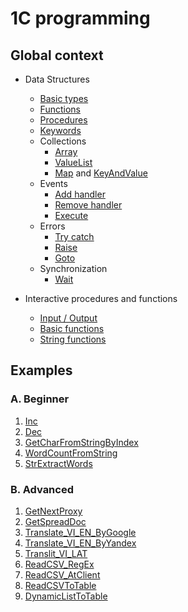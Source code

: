 # 1C programming

## Global context

+ Data Structures
    + [Basic types](./Data%20structures/BasicTypes.md)
    + [Functions](./Data%20structures/Functions.md)
    + [Procedures](./Data%20structures/Procedures.md)
    + [Keywords](./Data%20structures/Keywords.md)
    + Collections
        + [Array](./Data%20structures/Collections/Array.md)
        + [ValueList](./Data%20structures/Collections/ValueList.md)
        + [Map](./Data%20structures/Collections/Map.md) and [KeyAndValue](./Data%20structures/Collections/KeyAndValue.md)
    + Events
        + [Add handler](./Data%20structures/Event/AddHandler.md)
        + [Remove handler](./Data%20structures/Event/RemoveHandler.md)
        + [Execute](./Data%20structures/Event/Excecute.md)
    + Errors
        + [Try catch](./Data%20structures/Error/TryCatch.md)
        + [Raise](./Data%20structures/Error/Raise.md)
        + [Goto](./Data%20structures/Error/Goto.md)
    + Synchronization
        + [Wait](./Data%20structures/Sync/Wait.md)

+ Interactive procedures and functions
    + [Input / Output](./Procedures/IO.md)
    + [Basic functions](./Procedures/Basic.md)
    + [String functions](./Procedures/String.md)

## Examples
### A. Beginner
1. [Inc](./Examples/beginner/Inc.bsl)
2. [Dec](./Examples/beginner/Dec.bsl)
3. [GetCharFromStringByIndex](./Examples/beginner/GetCharFromStringByIndex.bsl)
4. [WordCountFromString](./Examples/beginner/WordCountFromString.bsl)
5. [StrExtractWords](./Examples/beginner/StrExtractWords.bsl)

### B. Advanced
1. [GetNextProxy](./Examples/advanced/GetNextProxy.bsl)
2. [GetSpreadDoc](./Examples/advanced/GetSpreadDoc.bsl)
3. [Translate_VI_EN_ByGoogle](./Examples/advanced/Translate_VI_EN_ByGoogle.bsl)
4. [Translate_VI_EN_ByYandex](./Examples/advanced/Translate_VI_EN_ByYandex.bsl)
5. [Translit_VI_LAT](./Examples/advanced/Translit_VI_LAT.bsl)
6. [ReadCSV_RegEx](./Examples/advanced/ReadCSV_RegEx.bsl)
7. [ReadCSV_AtClient](./Examples/advanced/ReadCSV_AtClient.bsl)
8. [ReadCSVToTable](./Examples/advanced/ReadCSVToTable.bsl)
9. [DynamicListToTable](./Examples/advanced/DynamicListToTable.bsl)
